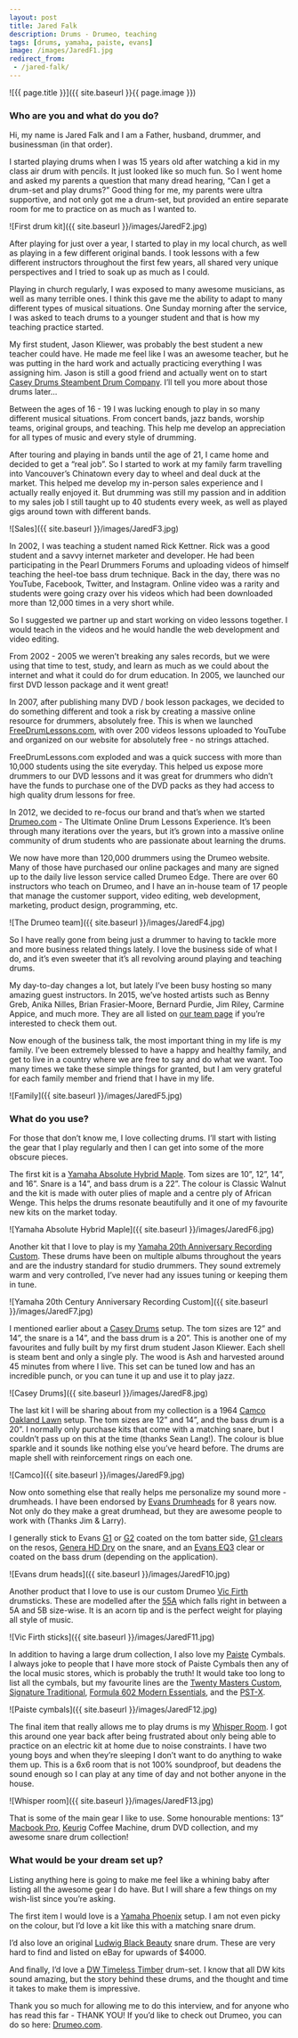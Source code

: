 ```yaml
---
layout: post
title: Jared Falk
description: Drums - Drumeo, teaching
tags: [drums, yamaha, paiste, evans]
image: /images/JaredF1.jpg
redirect_from:
 - /jared-falk/
---
```


![{{ page.title }}]({{ site.baseurl }}{{ page.image }})

### Who are you and what do you do?

Hi, my name is Jared Falk and I am a Father, husband, drummer, and businessman (in that order).

I started playing drums when I was 15 years old after watching a kid in my class air drum with pencils. It just looked like so much fun. So I went home and asked my parents a question that many dread hearing, “Can I get a drum-set and play drums?” Good thing for me, my parents were ultra supportive, and not only got me a drum-set, but provided an entire separate room for me to practice on as much as I wanted to.

![First drum kit]({{ site.baseurl }}/images/JaredF2.jpg)

After playing for just over a year, I started to play in my local church, as well as playing in a few different original bands. I took lessons with a few different instructors throughout the first few years, all shared very unique perspectives and I tried to soak up as much as I could.

Playing in church regularly, I was exposed to many awesome musicians, as well as many terrible ones. I think this gave me the ability to adapt to many different types of musical situations. One Sunday morning after the service, I was asked to teach drums to a younger student and that is how my teaching practice started.

My first student, Jason Kliewer, was probably the best student a new teacher could have. He made me feel like I was an awesome teacher, but he was putting in the hard work and actually practicing everything I was assigning him. Jason is still a good friend and actually went on to start [Casey Drums Steambent Drum Company](http://caseydrums.com). I’ll tell you more about those drums later…

Between the ages of 16 - 19 I was lucking enough to play in so many different musical situations. From concert bands, jazz bands, worship teams, original groups, and teaching. This help me develop an appreciation for all types of music and every style of drumming.

After touring and playing in bands until the age of 21, I came home and decided to get a “real job”. So I started to work at my family farm travelling into Vancouver’s Chinatown every day to wheel and deal duck at the market. This helped me develop my in-person sales experience and I actually really enjoyed it. But drumming was still my passion and in addition to my sales job I still taught up to 40 students every week, as well as played gigs around town with different bands.

![Sales]({{ site.baseurl }}/images/JaredF3.jpg)

In 2002, I was teaching a student named Rick Kettner. Rick was a good student and a savvy internet marketer and developer. He had been participating in the Pearl Drummers Forums and uploading videos of himself teaching the heel-toe bass drum technique. Back in the day, there was no YouTube, Facebook, Twitter, and Instagram. Online video was a rarity and students were going crazy over his videos which had been downloaded more than 12,000 times in a very short while.

So I suggested we partner up and start working on video lessons together. I would teach in the videos and he would handle the web development and video editing.

From 2002 - 2005 we weren’t breaking any sales records, but we were using that time to test, study, and learn as much as we could about the internet and what it could do for drum education. In 2005, we launched our first DVD lesson package and it went great!

In 2007, after publishing many DVD / book lesson packages, we decided to do something different and took a risk by creating a massive online resource for drummers, absolutely free. This is when we launched [FreeDrumLessons.com](http://freedrumlessons.com/), with over 200 videos lessons uploaded to YouTube and organized on our website for absolutely free - no strings attached.

FreeDrumLessons.com exploded and was a quick success with more than 10,000 students using the site everyday. This helped us expose more drummers to our DVD lessons and it was great for drummers who didn’t have the funds to purchase one of the DVD packs as they had access to high quality drum lessons for free.

In 2012, we decided to re-focus our brand and that’s when we started [Drumeo.com](http://drumeo.com) - The Ultimate Online Drum Lessons Experience. It’s been through many iterations over the years, but it’s grown into a massive online community of drum students who are passionate about learning the drums.

We now have more than 120,000 drummers using the Drumeo website. Many of those have purchased our online packages and many are signed up to the daily live lesson service called Drumeo Edge. There are over 60 instructors who teach on Drumeo, and I have an in-house team of 17 people that manage the customer support, video editing, web development, marketing, product design, programming, etc.

![The Drumeo team]({{ site.baseurl }}/images/JaredF4.jpg)

So I have really gone from being just a drummer to having to tackle more and more business related things lately. I love the business side of what I do, and it’s even sweeter that it’s all revolving around playing and teaching drums.

My day-to-day changes a lot, but lately I’ve been busy hosting so many amazing guest instructors. In 2015, we’ve hosted artists such as Benny Greb, Anika Nilles, Brian Frasier-Moore, Bernard Purdie, Jim Riley, Carmine Appice, and much more. They are all listed on [our team page](http://www.drumeo.com/members/team/) if you’re interested to check them out.

Now enough of the business talk, the most important thing in my life is my family. I’ve been extremely blessed to have a happy and healthy family, and get to live in a country where we are free to say and do what we want. Too many times we take these simple things for granted, but I am very grateful for each family member and friend that I have in my life.

![Family]({{ site.baseurl }}/images/JaredF5.jpg)

### What do you use?

For those that don’t know me, I love collecting drums. I’ll start with listing the gear that I play regularly and then I can get into some of the more obscure pieces.

The first kit is a [Yamaha Absolute Hybrid Maple](http://amznlnk.com/Qj). Tom sizes are 10”, 12”, 14”, and 16”. Snare is a 14”, and bass drum is a 22”. The colour is Classic Walnut and the kit is made with outer plies of maple and a centre ply of African Wenge. This helps the drums resonate beautifully and it one of my favourite new kits on the market today.

![Yamaha Absolute Hybrid Maple]({{ site.baseurl }}/images/JaredF6.jpg)

Another kit that I love to play is my [Yamaha 20th Anniversary Recording Custom](http://usa.yamaha.com/products/musical-instruments/drums/ac-drumsets/recording_custom/). These drums have been on multiple albums throughout the years and are the industry standard for studio drummers. They sound extremely warm and very controlled, I’ve never had any issues tuning or keeping them in tune.

![Yamaha 20th Century Anniversary Recording Custom]({{ site.baseurl }}/images/JaredF7.jpg)

I mentioned earlier about a [Casey Drums](http://caseydrums.com/) setup. The tom sizes are 12” and 14”, the snare is a 14”, and the bass drum is a 20”. This is another one of my favourites and fully built by my first drum student Jason Kliewer. Each shell is steam bent and only a single ply. The wood is Ash and harvested around 45 minutes from where I live. This set can be tuned low and has an incredible punch, or you can tune it up and use it to play jazz.

![Casey Drums]({{ site.baseurl }}/images/JaredF8.jpg)

The last kit I will be sharing about from my collection is a 1964 [Camco Oakland Lawn](http://www.mikedolbear.com/story.asp?StoryID=2380) setup. The tom sizes are 12” and 14”, and the bass drum is a 20”. I normally only purchase kits that come with a matching snare, but I couldn’t pass up on this at the time (thanks Sean Lang!). The colour is blue sparkle and it sounds like nothing else you’ve heard before. The drums are maple shell with reinforcement rings on each one.

![Camco]({{ site.baseurl }}/images/JaredF9.jpg)

Now onto something else that really helps me personalize my sound more - drumheads. I have been endorsed by [Evans Drumheads](http://evansdrumheads.com) for 8 years now. Not only do they make a great drumhead, but they are awesome people to work with (Thanks Jim & Larry).

I generally stick to Evans [G1](http://amznlnk.com/W0) or [G2](http://amznlnk.com/Lq) coated on the tom batter side, [G1 clears](http://amznlnk.com/q1) on the resos, [Genera HD Dry](http://amznlnk.com/6V) on the snare, and an [Evans EQ3](http://amznlnk.com/Nk) clear or coated on the bass drum (depending on the application).

![Evans drum heads]({{ site.baseurl }}/images/JaredF10.jpg)

Another product that I love to use is our custom Drumeo [Vic Firth](http://vicfirth.com/) drumsticks. These are modelled after the [55A](http://amznlnk.com/aKv) which falls right in between a 5A and 5B size-wise. It is an acorn tip and is the perfect weight for playing all style of music.

![Vic Firth sticks]({{ site.baseurl }}/images/JaredF11.jpg)

In addition to having a large drum collection, I also love my [Paiste](http://paiste.com/) Cymbals. I always joke to people that I have more stock of Paiste Cymbals then any of the local music stores, which is probably the truth! It would take too long to list all the cymbals, but my favourite lines are the [Twenty Masters Custom](http://amznlnk.com/9dd), [Signature Traditional](http://amznlnk.com/8M1), [Formula 602 Modern Essentials](http://amznlnk.com/oNy), and the [PST-X](http://amznlnk.com/7pQ).

![Paiste cymbals]({{ site.baseurl }}/images/JaredF12.jpg)

The final item that really allows me to play drums is my [Whisper Room](http://www.whisperroom.com/). I got this around one year back after being frustrated about only being able to practice on an electric kit at home due to noise constraints. I have two young boys and when they’re sleeping I don’t want to do anything to wake them up. This is a 6x6 room that is not 100% soundproof, but deadens the sound enough so I can play at any time of day and not bother anyone in the house.

![Whisper room]({{ site.baseurl }}/images/JaredF13.jpg)

That is some of the main gear I like to use. Some honourable mentions: 13” [Macbook Pro](http://amznlnk.com/y2K), [Keurig](http://amznlnk.com/MYo) Coffee Machine, drum DVD collection, and my awesome snare drum collection!

### What would be your dream set up?

Listing anything here is going to make me feel like a whining baby after listing all the awesome gear I do have. But I will share a few things on my wish-list since you’re asking.

The first item I would love is a [Yamaha Phoenix](http://usa.yamaha.com/products/musical-instruments/drums/ac-drumsets/phx/) setup. I am not even picky on the colour, but I’d love a kit like this with a matching snare drum.

I’d also love an original [Ludwig Black Beauty](http://amznlnk.com/RJ2) snare drum. These are very hard to find and listed on eBay for upwards of $4000.

And finally, I’d love a [DW Timeless Timber](http://www.musiciansfriend.com/drums-percussion/dw-timeless-timber-romanian-river-oak-6-piece-shell-pack) drum-set. I know that all DW kits sound amazing, but the story behind these drums, and the thought and time it takes to make them is impressive.

Thank you so much for allowing me to do this interview, and for anyone who has read this far - THANK YOU! If you’d like to check out Drumeo, you can do so here: [Drumeo.com](http://Drumeo.com).
